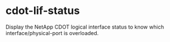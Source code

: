 # cdot-lif-status
Display the NetApp CDOT logical interface status to know which interface/physical-port is overloaded.
